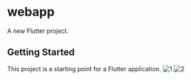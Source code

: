 # webapp

A new Flutter project.

## Getting Started

This project is a starting point for a Flutter application.
![1](https://user-images.githubusercontent.com/88554722/176743010-fe5689cb-e13c-4983-9bf1-dd077a91abb7.PNG)
![2](https://user-images.githubusercontent.com/88554722/176743014-e15086cb-507a-4ba1-a0f7-17aa8897308a.PNG)
